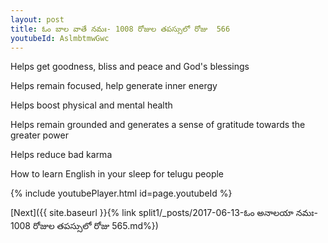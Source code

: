 ```yaml
---
layout: post
title: ఓం బాల వాతే నమః- 1008 రోజుల తపస్సులో రోజు  566
youtubeId: AslmbtmwGwc
---
```

 
 
Helps get goodness, bliss and peace and God's blessings
 
Helps remain focused, help generate inner energy 
 
Helps boost physical and mental health 
 
Helps remain grounded and generates a sense of gratitude towards the greater power 
 
Helps reduce bad karma
 
How to learn English in your sleep for telugu people
 
 
 
 


{% include youtubePlayer.html id=page.youtubeId %}
 
[Next]({{ site.baseurl }}{% link split1/_posts/2017-06-13-ఓం అనాలయా నమః- 1008 రోజుల తపస్సులో రోజు  565.md%})
 
